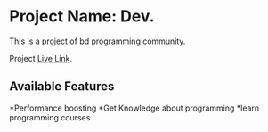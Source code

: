 # Project Name: Dev.

This is a project of bd programming community.

Project [Live Link](https://github.com/facebook/create-react-app).

## Available Features

*Performance boosting
*Get Knowledge about programming
*learn programming courses

